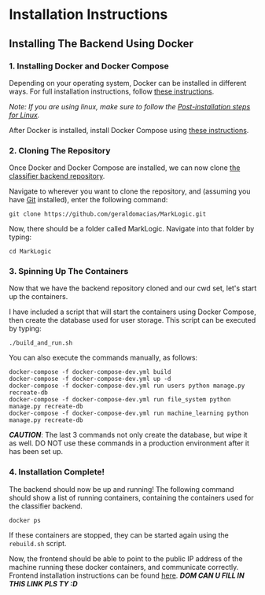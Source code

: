 # Installation Instructions
## Installing The Backend Using Docker

### 1. Installing Docker and Docker Compose

Depending on your operating system, Docker can be installed in different ways. For full installation instructions, follow [these instructions](https://docs.docker.com/install/).

*Note: If you are using linux, make sure to follow the [Post-installation steps for Linux](https://docs.docker.com/install/linux/linux-postinstall/).*

After Docker is installed, install Docker Compose using [these instructions](https://docs.docker.com/compose/install/).

### 2. Cloning The Repository

Once Docker and Docker Compose are installed, we can now clone [the classifier backend repository](https://github.com/geraldomacias/MarkLogic).

Navigate to wherever you want to clone the repository, and (assuming you have [Git](https://git-scm.com/) installed), enter the following command:

    git clone https://github.com/geraldomacias/MarkLogic.git

Now, there should be a folder called MarkLogic. Navigate into that folder by typing:

    cd MarkLogic

### 3. Spinning Up The Containers

Now that we have the backend repository cloned and our cwd set, let's start up the containers.

I have included a script that will start the containers using Docker Compose, then create the database used for user storage. This script can be executed by typing:

    ./build_and_run.sh

You can also execute the commands manually, as follows:

    docker-compose -f docker-compose-dev.yml build
    docker-compose -f docker-compose-dev.yml up -d
    docker-compose -f docker-compose-dev.yml run users python manage.py recreate-db
    docker-compose -f docker-compose-dev.yml run file_system python manage.py recreate-db
    docker-compose -f docker-compose-dev.yml run machine_learning python manage.py recreate-db

***CAUTION***: The last 3 commands not only create the database, but wipe it as well. DO NOT use these commands in a production environment after it has been set up.

### 4. Installation Complete!

The backend should now be up and running! The following command should show a list of running containers, containing the containers used for the classifier backend.

    docker ps

If these containers are stopped, they can be started again using the `rebuild.sh` script.

Now, the frontend should be able to point to the public IP address of the machine running these docker containers, and communicate correctly. Frontend installation instructions can be found [here](?). ***DOM CAN U FILL IN THIS LINK PLS TY :D***
